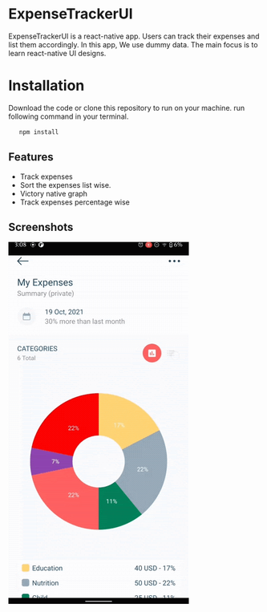 # ExpenseTrackerUI
ExpenseTrackerUI is a react-native app. Users can track their expenses and list them accordingly. In this app, We use dummy data.
The main focus is to learn react-native UI designs.

# Installation
Download the code or clone this repository to run on your machine.
run following command in your terminal.
```bash
   npm install
```
## Features

- Track expenses
- Sort the expenses list wise.
- Victory native graph 
- Track expenses percentage wise


## Screenshots

![App gif](https://github.com/alihaxan020/ExpenseTrackerUI/blob/main/ExpenseTrackerUI.gif?raw=true) 
